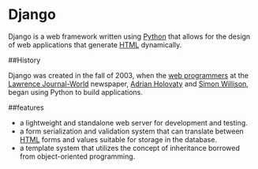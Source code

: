 # Django

Django is a web framework written using [Python](/wiki/Python) that allows for the design of web applications that generate [HTML](/wiki/HTML) dynamically.

##History

Django was created in the fall of 2003, when the [web programmers](https://en.wikipedia.org/wiki/Web_programmer) at the [Lawrence Journal-World](https://en.wikipedia.org/wiki/Lawrence_Journal-World) newspaper, [Adrian Holovaty](https://en.wikipedia.org/wiki/Adrian_Holovaty) and [Simon Willison](https://en.wikipedia.org/wiki/Simon_Willison), began using Python to build applications.

##features

- a lightweight and standalone web server for development and testing.
- a form serialization and validation system that can translate between [HTML](/wiki/HTML) forms and values suitable for storage in the database.
- a template system that utilizes the concept of inheritance borrowed from object-oriented programming.